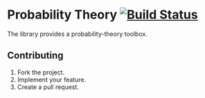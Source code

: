 # Probability Theory [![Build Status][travis-svg]][travis-url]

The library provides a probability-theory toolbox.

## Contributing

1. Fork the project.
2. Implement your feature.
3. Create a pull request.

[travis-svg]: https://travis-ci.org/stainless-steel/prob.svg?branch=master
[travis-url]: https://travis-ci.org/stainless-steel/prob
